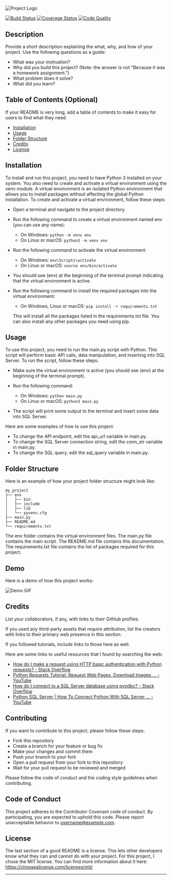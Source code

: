# <Your-Project-Title>

![Project Logo](https://encrypted-tbn0.gstatic.com/images?q=tbn:ANd9GcS58uP6WrRgxBv5CBs--AeMvlgnoLTr2cLL183XD7jMH8p4dpzeP1zoOQwM9MMS2aISKCk&usqp=CAU) <!-- Replace this URL with your own PNG logo image -->

[![Build Status](https://travis-ci.com/username/projectname.svg?branch=master)](https://travis-ci.com/username/projectname) <!-- Replace username and projectname with your own -->
[![Coverage Status](https://coveralls.io/repos/github/username/projectname/badge.svg?branch=master)](https://coveralls.io/github/username/projectname?branch=master) <!-- Replace username and projectname with your own -->
[![Code Quality](https://api.codacy.com/project/badge/Grade/1234567890abcdef)](https://www.codacy.com/app/username/projectname) <!-- Replace 1234567890abcdef with your project ID and username and projectname with your own -->

## Description

Provide a short description explaining the what, why, and how of your project. Use the following questions as a guide:

- What was your motivation?
- Why did you build this project? (Note: the answer is not "Because it was a homework assignment.")
- What problem does it solve?
- What did you learn?

## Table of Contents (Optional)

If your README is very long, add a table of contents to make it easy for users to find what they need.

- [Installation](#installation)
- [Usage](#usage)
- [Folder Structure](#folder-structure)
- [Credits](#credits)
- [License](#license)

## Installation

To install and run this project, you need to have Python 3 installed on your system. You also need to create and activate a virtual environment using the venv module. A virtual environment is an isolated Python environment that allows you to install packages without affecting the global Python installation. To create and activate a virtual environment, follow these steps:

- Open a terminal and navigate to the project directory.
- Run the following command to create a virtual environment named env (you can use any name):

  - On Windows: `python -m venv env`
  - On Linux or macOS: `python3 -m venv env`

- Run the following command to activate the virtual environment:

  - On Windows: `env\Scripts\activate`
  - On Linux or macOS: `source env/bin/activate`

- You should see (env) at the beginning of the terminal prompt indicating that the virtual environment is active.

- Run the following command to install the required packages into the virtual environment:

  - On Windows, Linux or macOS: `pip install -r requirements.txt`

  This will install all the packages listed in the requirements.txt file. You can also install any other packages you need using pip.

## Usage

To use this project, you need to run the main.py script with Python. This script will perform basic API calls, data manipulation, and inserting into SQL Server. To run the script, follow these steps:

- Make sure the virtual environment is active (you should see (env) at the beginning of the terminal prompt).
- Run the following command:

  - On Windows: `python main.py`
  - On Linux or macOS: `python3 main.py`

- The script will print some output to the terminal and insert some data into SQL Server.

Here are some examples of how to use this project:

- To change the API endpoint, edit the api_url variable in main.py.
- To change the SQL Server connection string, edit the conn_str variable in main.py.
- To change the SQL query, edit the sql_query variable in main.py.

## Folder Structure

Here is an example of how your project folder structure might look like:

    my_project
    ├── env
    │   ├── bin
    │   ├── include
    │   ├── lib
    │   └── pyvenv.cfg
    ├── main.py
    ├── README.md
    └── requirements.txt

The env folder contains the virtual environment files. The main.py file contains the main script. The README.md file contains this documentation. The requirements.txt file contains the list of packages required for this project.

## Demo

Here is a demo of how this project works:

![Demo GIF](https://media.giphy.com/media/xT9IgzoKnwFNmISR8I/giphy.gif) <!-- Replace this URL with your own demo GIF or video -->

## Credits

List your collaborators, if any, with links to their GitHub profiles.

If you used any third-party assets that require attribution, list the creators with links to their primary web presence in this section.

If you followed tutorials, include links to those here as well.

Here are some links to useful resources that I found by searching the web:

- [How do I make a request using HTTP basic authentication with Python requests? - Stack Overflow](https://stackoverflow.com/questions/6999565/how-do-i-make-a-request-using-http-basic-authentication-with-python-requests) 
- [Python Requests Tutorial: Request Web Pages, Download Images ... - YouTube](https://www.youtube.com/watch?v=tb8gHvYlCFs) 
- [How do I connect to a SQL Server database using pyodbc? - Stack Overflow](https://stackoverflow.com/questions/1376184/how-do-i-connect-to-a-sql-server-database-using-pyodbc) 
- [Python SQL Server | How To Connect Python With SQL Server ... - YouTube](https://www.youtube.com/watch?v=6xGKk9zK9eI) 

## Contributing

If you want to contribute to this project, please follow these steps:

- Fork this repository
- Create a branch for your feature or bug fix
- Make your changes and commit them
- Push your branch to your fork
- Open a pull request from your fork to this repository
- Wait for your pull request to be reviewed and merged

Please follow the code of conduct and the coding style guidelines when contributing.

## Code of Conduct

This project adheres to the Contributor Covenant code of conduct. By participating, you are expected to uphold this code. Please report unacceptable behavior to username@example.com. <!-- Replace username@example.com with your own email -->

## License

The last section of a good README is a license. This lets other developers know what they can and cannot do with your project. For this project, I chose the MIT license. You can find more information about it here: https://choosealicense.com/licenses/mit/

---
